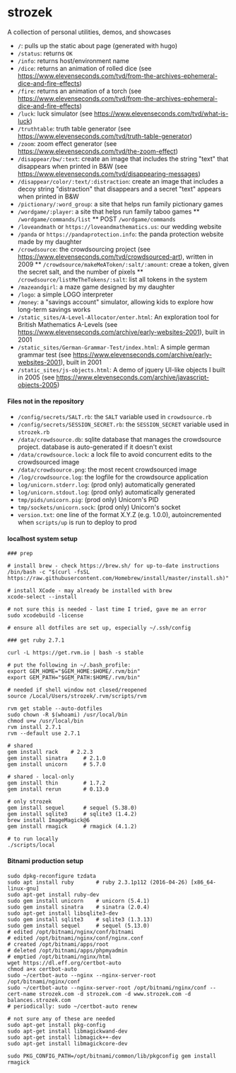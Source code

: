 strozek
=======

A collection of personal utilities, demos, and showcases

* `/`: pulls up the static about page (generated with hugo)
* `/status`: returns `OK`
* `/info`: returns host/environment name
* `/dice`: returns an animation of rolled dice (see https://www.elevenseconds.com/tvd/from-the-archives-ephemeral-dice-and-fire-effects)
* `/fire`: returns an animation of a torch (see https://www.elevenseconds.com/tvd/from-the-archives-ephemeral-dice-and-fire-effects)
* `/luck`: luck simulator (see https://www.elevenseconds.com/tvd/what-is-luck)
* `/truthtable`: truth table generator (see https://www.elevenseconds.com/tvd/truth-table-generator)
* `/zoom`: zoom effect generator (see https://www.elevenseconds.com/tvd/the-zoom-effect)
* `/disappear/bw/:text`: create an image that includes the string "text" that disappears when printed in B&W (see https://www.elevenseconds.com/tvd/disappearing-messages)
* `/disappear/color/:text/:distraction`: create an image that includes a decoy string "distraction" that disappears and a secret "text" appears when printed in B&W
* `/pictionary/:word_group`: a site that helps run family pictionary games
* `/wordgame/:player`: a site that helps run family taboo games
** `/wordgame/commands/list`
** POST `/wordgame/commands`
* `/loveandmath` or `https://loveandmathematics.us`: our wedding website
* `/panda` or `https://pandaprotection.info`: the panda protection website made by my daughter
* `/crowdsource`: the crowdsourcing project (see https://www.elevenseconds.com/tvd/crowdsourced-art), written in 2009
** `/crowdsource/makeMeAToken/:salt/:amount`: creae a token, given the secret salt, and the number of pixels
** `/crowdsource/listMeTheTokens/:salt`: list all tokens in the system
* `/mazeandgirl`: a maze game designed by my daughter
* `/logo`: a simple LOGO interpreter
* `/money`: a "savings account" simulator, allowing kids to explore how long-term savings works
* `/static_sites/A-Level-Allocator/enter.html`: An exploration tool for British Mathematics A-Levels (see https://www.elevenseconds.com/archive/early-websites-2001), built in 2001
* `/static_sites/German-Grammar-Test/index.html`: A simple german grammar test (see https://www.elevenseconds.com/archive/early-websites-2001), built in 2001
* `/static_sites/js-objects.html`: A demo of jquery UI-like objects I built in 2005 (see https://www.elevenseconds.com/archive/javascript-objects-2005)

#### Files not in the repository

* `/config/secrets/SALT.rb`: the `SALT` variable used in `crowdsource.rb`
* `/config/secrets/SESSION_SECRET.rb`: the `SESSION_SECRET` variable used in `strozek.rb`
* `/data/crowdsource.db`: sqlite database that manages the crowdsource project. database is auto-generated if it doesn't exist
* `/data/crowdsource.lock`: a lock file to avoid concurrent edits to the crowdsourced image
* `/data/crowdsource.png`: the most recent crowdsourced image
* `/log/crowdsource.log`: the logfile for the crowdsource application
* `log/unicorn.stderr.log`: (prod only) automatically generated
* `log/unicorn.stdout.log`: (prod only) automatically generated
* `tmp/pids/unicorn.pig`: (prod only) Unicorn's PID
* `tmp/sockets/unicorn.sock`: (prod only) Unicorn's socket
* `version.txt`: one line of the format X.Y.Z (e.g. 1.0.0), autoincremented when `scripts/up` is run to deploy to prod


#### localhost system setup

```shell
### prep

# install brew - check https://brew.sh/ for up-to-date instructions
/bin/bash -c "$(curl -fsSL https://raw.githubusercontent.com/Homebrew/install/master/install.sh)"

# install XCode - may already be installed with brew
xcode-select --install

# not sure this is needed - last time I tried, gave me an error
sudo xcodebuild -license

# ensure all dotfiles are set up, especially ~/.ssh/config

### get ruby 2.7.1

curl -L https://get.rvm.io | bash -s stable

# put the following in ~/.bash_profile:
export GEM_HOME="$GEM_HOME:$HOME/.rvm/bin"
export GEM_PATH="$GEM_PATH:$HOME/.rvm/bin"

# needed if shell window not closed/reopened
source /Local/Users/strozek/.rvm/scripts/rvm

rvm get stable --auto-dotfiles
sudo chown -R $(whoami) /usr/local/bin
chmod u+w /usr/local/bin
rvm install 2.7.1
rvm --default use 2.7.1

# shared
gem install rack 	# 2.2.3
gem install sinatra 	# 2.1.0
gem install unicorn 	# 5.7.0

# shared - local-only
gem install thin		# 1.7.2
gem install rerun 		# 0.13.0

# only strozek
gem install sequel		# sequel (5.38.0)
gem install sqlite3		# sqlite3 (1.4.2)
brew install ImageMagick@6
gem install rmagick		# rmagick (4.1.2)

# to run locally
./scripts/local
```

#### Bitnami production setup
```shell
sudo dpkg-reconfigure tzdata
sudo apt install ruby 		# ruby 2.3.1p112 (2016-04-26) [x86_64-linux-gnu]
sudo apt-get install ruby-dev
sudo gem install unicorn	# unicorn (5.4.1)
sudo gem install sinatra	# sinatra (2.0.4)
sudo apt-get install libsqlite3-dev
sudo gem install sqlite3	# sqlite3 (1.3.13)
sudo gem install sequel		# sequel (5.13.0)
# edited /opt/bitnami/nginx/conf/bitnami
# edited /opt/bitnami/nginx/conf/nginx.conf
# created /opt/bitnami/apps/root
# deleted /opt/bitnami/apps/phpmyadmin
# emptied /opt/bitnami/nginx/html
wget https://dl.eff.org/certbot-auto
chmod a+x certbot-auto
sudo ~/certbot-auto --nginx --nginx-server-root /opt/bitnami/nginx/conf
sudo ~/certbot-auto --nginx-server-root /opt/bitnami/nginx/conf --cert-name strozek.com -d strozek.com -d www.strozek.com -d balances.strozek.com
# periodically: sudo ~/certbot-auto renew

# not sure any of these are needed
sudo apt-get install pkg-config
sudo apt-get install libmagickwand-dev
sudo apt-get install libmagick++-dev
sudo apt-get install libmagickcore-dev

sudo PKG_CONFIG_PATH=/opt/bitnami/common/lib/pkgconfig gem install rmagick
```
